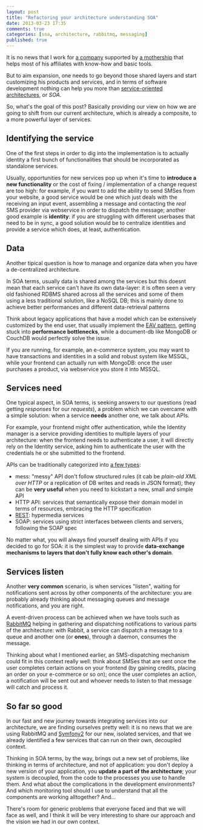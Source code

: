 ```yaml
---
layout: post
title: "Refactoring your architecture understanding SOA"
date: 2013-03-23 17:35
comments: true
categories: [soa, architecture, rabbitmq, messaging]
published: true
---
```


It is no news that I work for [a company](http://en-ae.namshi.com)
supported by [a mothership](http://www.rocket-internet.de)
that helps most of his affiliates with know-how
and basic tools.

But to aim expansion, one needs to go beyond those
shared layers and start customizing his
products and services, and in terms of software development
nothing can help you more than
[service-oriented architectures](http://en.wikipedia.org/wiki/Service-oriented_architecture),
or *SOA*.

<!-- more -->

So, what's the goal of this post? Basically
providing our view on how we are going to
shift from our current architecture, which
is already a composite, to a more powerful
layer of services.

## Identifying the service

One of the first steps in order to dig
into the implementation is to actually identity
a first bunch of functionalities that should be
incorporated as standalone services.

Usually, opportunities for new services pop up
when it's time to **introduce a new functionality**
or the cost of fixing / implementation of a 
change request are too high: for example, if you
want to add the ability to send SMSes from your website,
a good service would be one which just deals with
the receiving an input event, assembling a message
and contacting the *real* SMS provider via webservice
in order to dispatch the message; another good example is
**identity**: if you are struggling with different userbases
that need to be in sync, a good solution would be to
centralize identities and provide a service which does,
at least, authentication.

## Data

Another tipical question is how to manage and organize
data when you have a de-centralized architecture.

In SOA terms, usually data is shared among the
services but this doesnt mean that each service can't
have its own data-layer: it is often seen a very old
fashioned RDBMS shared across all the services and
some of them using a less traditional solution, like
a NoSQL DB; this is mainly done to achieve better
performances and different data-retrieval patterns

Think about legacy applications that have a model which can be
extensively customized by the end user, that usually
implement the [EAV pattern](http://en.wikipedia.org/wiki/Entity%E2%80%93attribute%E2%80%93value_model),
getting stuck into **performance bottlenecks**, while
a document-db like MongoDB or CouchDB would
perfectly solve the issue.

If you are running, for example, an e-commerce system,
you may want to have transactions and identities in a
solid and robust system like MSSQL, while your
frontend can actually run with MongoDB: once the user
purchases a product, via webservice you store it into
MSSQL.

## Services need

One typical aspect, in SOA terms, is seeking answers
to our questions (read getting *responses* for our *requests*),
a problem which we can overcame with a simple solution:
when a service **needs** another one, we talk about APIs.

For example, your frontend might offer authentication, while
the Identity manager is a service providing identities to
multiple layers of your architecture: when the frontend needs
to authenticate a user, it will directly rely on the
Identity service, asking him to authenticate the user with the
credentials he or she submitted to the frontend.

APIs can be traditionally categorized into [a few types](http://nordsc.com/ext/classification_of_http_based_apis.html):

* mess: "messy" API don't follow structured rules (it cab be *plain-old XML over HTTP*
or a replication of DB writes and reads in JSON format); they can
be **very useful** when you need to kickstart a new, small and simple
API
* HTTP API: services that semantically expose their domain model
in terms of resources, embracing the HTTP specification
* [REST](/hypermedia-services-beyond-rest-architectures/): hypermedia services
* SOAP: services using strict interfaces between clients and servers,
following the SOAP spec

No matter what, you will always find yourself dealing with APIs
if you decided to go for SOA: it is the simplest way to
provide **data-exchange mechanisms to layers that don't fully
know each other's domain**.

## Services listen

Another **very common** scenario, is when services "listen",
waiting for notifications sent across by other components of
the architecture: you are probably already thinking about
messaging queues and message notifications, and you are right.

A event-driven process can be achieved when we have tools
such as [RabbitMQ](http://www.rabbitmq.com/) helping in gathering
and dispatching notifications to various parts of the architecture:
with Rabbit, a service can dispatch a message to a queue
and another one (or **ones**), through a daemon, consumes the message.

Thinking about what I mentioned earlier, an SMS-dispatching mechanism
could fit in this context really well: think about SMSes that are sent
once the user completes certain actions on your frontend (by gaining credits,
placing an order on your e-commerce or so on); once the user
completes an action, a notification will be sent out and
whoever needs to listen to that message will catch
and process it.

## So far so good

In our fast and new journey towards integrating services into
our architecture, we are finding ourselves pretty well: it is
no news that we are using RabbitMQ and [Symfony2](http://symfony.com)
for our new, isolated services, and that we already identified
a few services that can run on their own, decoupled context.

Thinking in SOA terms, by the way, brings out a new set of problems, like
thinking in terms of architecture, and not of application: you
don't deploy a new version of your application, you **update a part
of the architecture**; your system is decoupled, from the code to the
processes you use to handle them. And what about the complications in the 
development environments? And which monitoring tool should I use to
understand that all the components are working alltogether? And...

There's room for generic problems that everyone faced and that we will
face as well, and I think it will be very interesting to share our
approach and the vision we had in our own context.